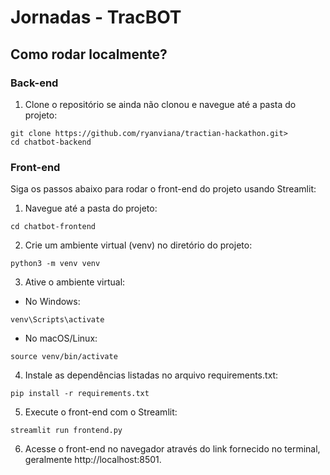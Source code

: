 # Jornadas - TracBOT

## Como rodar localmente?

### Back-end

1. Clone o repositório se ainda não clonou e navegue até a pasta do projeto:
```
git clone https://github.com/ryanviana/tractian-hackathon.git>
cd chatbot-backend
```

### Front-end

Siga os passos abaixo para rodar o front-end do projeto usando Streamlit:

1. Navegue até a pasta do projeto:

```
cd chatbot-frontend
```

2. Crie um ambiente virtual (venv) no diretório do projeto:

```
python3 -m venv venv
```

3. Ative o ambiente virtual:

- No Windows:

```
venv\Scripts\activate
```

- No macOS/Linux:
```
source venv/bin/activate
```

4. Instale as dependências listadas no arquivo requirements.txt:

```
pip install -r requirements.txt
```

5. Execute o front-end com o Streamlit:

```
streamlit run frontend.py
```

6. Acesse o front-end no navegador através do link fornecido no terminal, geralmente http://localhost:8501.
